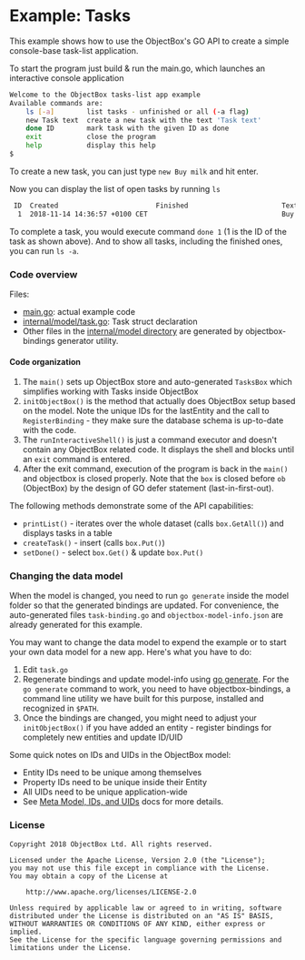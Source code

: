 # Example: Tasks
This example shows how to use the ObjectBox's GO API to create a simple console-base task-list application.

To start the program just build & run the main.go, which launches an interactive console application

```bash
Welcome to the ObjectBox tasks-list app example
Available commands are: 
    ls [-a]        list tasks - unfinished or all (-a flag)
    new Task text  create a new task with the text 'Task text'
    done ID        mark task with the given ID as done
    exit           close the program
    help           display this help
$ 
```

To create a new task, you can just type `new Buy milk` and hit enter. 

Now you can display the list of open tasks by running `ls`
```bash
 ID  Created                        Finished                       Text
  1  2018-11-14 14:36:57 +0100 CET                                 Buy milk
```

To complete a task, you would execute command `done 1` (1 is the ID of the task as shown above).
And to show all tasks, including the finished ones, you can run `ls -a`.

### Code overview
Files:

* [main.go](main.go): actual example code
* [internal/model/task.go](internal/model/task.go): Task struct declaration
* Other files in the [internal/model directory](internal/model) are generated by objectbox-bindings generator utility.

#### Code organization

1. The `main()` sets up ObjectBox store and auto-generated `TasksBox` which simplifies working with Tasks inside ObjectBox  
1. `initObjectBox()` is the method that actually does ObjectBox setup based on the model. Note the unique IDs for the lastEntity 
and the call to `RegisterBinding` - they make sure the database schema is up-to-date with the code. 
1. The `runInteractiveShell()` is just a command executor and doesn't contain any ObjectBox related code. 
It displays the shell and blocks until an `exit` command is entered.
1. After the exit command, execution of the program is back in the `main()` and objectbox is closed properly.
Note that the `box` is closed before `ob` (ObjectBox) by the design of GO defer statement (last-in-first-out).

The following methods demonstrate some of the API capabilities: 

* `printList()` - iterates over the whole dataset (calls `box.GetAll()`) and displays tasks in a table
* `createTask()` - insert (calls `box.Put()`) 
* `setDone()` - select `box.Get()` & update `box.Put()`
 
### Changing the data model
When the model is changed, you need to run `go generate` inside the model folder so that the generated bindings are updated.
For convenience, the auto-generated files `task-binding.go` and `objectbox-model-info.json` are already generated for this example.

You may want to change the data model to expend the example or to start your own data model for a new app.
Here's what you have to do:

1. Edit `task.go` 
2. Regenerate bindings and update model-info using [go generate](https://blog.golang.org/generate). 
For the `go generate` command to work, you need to have objectbox-bindings, a command line utility we have built for this purpose, installed and recognized in `$PATH`.
3. Once the bindings are changed, you might need to adjust your `initObjectBox()` if you have added an entity - register bindings for completely new entities and update ID/UID

Some quick notes on IDs and UIDs in the ObjectBox model:

* Entity IDs need to be unique among themselves
* Property IDs need to be unique inside their Entity
* All UIDs need to be unique application-wide
* See [Meta Model, IDs, and UIDs](https://docs.objectbox.io/advanced/meta-model-ids-and-uids) docs for more details.

### License
    Copyright 2018 ObjectBox Ltd. All rights reserved.
    
    Licensed under the Apache License, Version 2.0 (the "License");
    you may not use this file except in compliance with the License.
    You may obtain a copy of the License at
    
        http://www.apache.org/licenses/LICENSE-2.0
    
    Unless required by applicable law or agreed to in writing, software
    distributed under the License is distributed on an "AS IS" BASIS,
    WITHOUT WARRANTIES OR CONDITIONS OF ANY KIND, either express or implied.
    See the License for the specific language governing permissions and
    limitations under the License.
